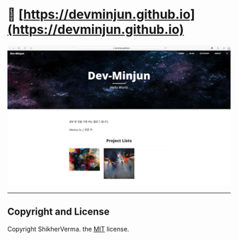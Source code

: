 
# 🐳 [https://devminjun.github.io](https://devminjun.github.io)

![screen](/img/mainImage.jpg)



---
## Copyright and License

Copyright ShikherVerma. the [MIT](https://github.com/ShikherVerma/shikherverma.github.io/blob/gh-pages/LICENSE) license.
